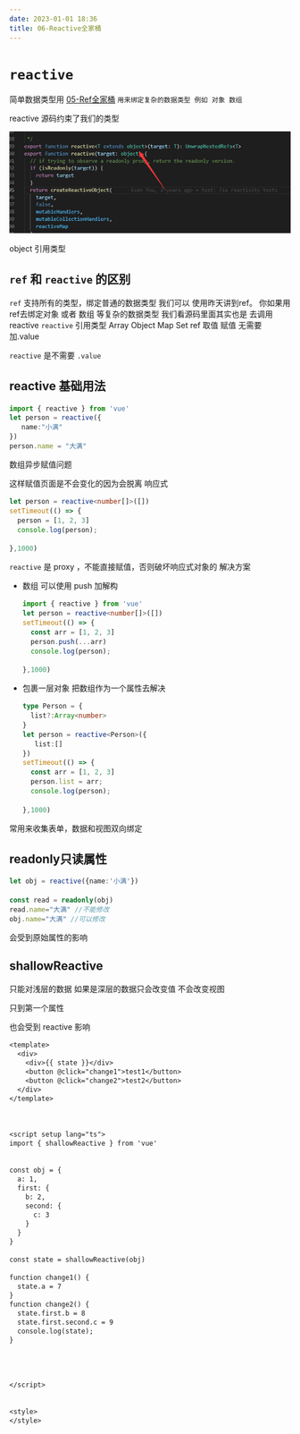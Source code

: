 ```yaml
---
date: 2023-01-01 18:36
title: 06-Reactive全家桶
---
```


# `reactive`

简单数据类型用 [05-Ref全家桶](05-Ref全家桶.md) 
`用来绑定复杂的数据类型 例如 对象 数组`

reactive 源码约束了我们的类型

![](./_images/image-2023-01-01_20-03-36-795-06-Reactive全家桶.png)

object 引用类型

## `ref` 和 `reactive` 的区别

`ref` 支持所有的类型，绑定普通的数据类型 我们可以 使用昨天讲到ref。
你如果用ref去绑定对象 或者 数组 等复杂的数据类型 我们看源码里面其实也是 去调用reactive
`reactive` 引用类型 Array Object Map Set ref 取值 赋值 无需要加.value

`reactive` 是不需要 `.value`

## reactive 基础用法

```ts
import { reactive } from 'vue'
let person = reactive({
   name:"小满"
})
person.name = "大满"
```

数组异步赋值问题

这样赋值页面是不会变化的因为会脱离 响应式
```ts
let person = reactive<number[]>([])
setTimeout(() => {
  person = [1, 2, 3]
  console.log(person);
  
},1000)
```

`reactive` 是 proxy ，不能直接赋值，否则破坏响应式对象的
解决方案 
- 数组 可以使用 push 加解构 
    ```ts
    import { reactive } from 'vue'
    let person = reactive<number[]>([])
    setTimeout(() => {
      const arr = [1, 2, 3]
      person.push(...arr)
      console.log(person);
      
    },1000)
    
    ```
- 包裹一层对象 把数组作为一个属性去解决
    ```ts
    type Person = {
      list?:Array<number>
    }
    let person = reactive<Person>({
       list:[]
    })
    setTimeout(() => {
      const arr = [1, 2, 3]
      person.list = arr;
      console.log(person);
      
    },1000)
    ```

常用来收集表单，数据和视图双向绑定

##  readonly只读属性

```ts
let obj = reactive({name:'小满'})

const read = readonly(obj)
read.name="大满" //不能修改
obj.name="大满" //可以修改
```

会受到原始属性的影响

## shallowReactive

只能对浅层的数据 如果是深层的数据只会改变值 不会改变视图

只到第一个属性

也会受到 reactive 影响

```vue
<template>
  <div>
    <div>{{ state }}</div>
    <button @click="change1">test1</button>
    <button @click="change2">test2</button>
  </div>
</template>
 
 
 
<script setup lang="ts">
import { shallowReactive } from 'vue'
 
 
const obj = {
  a: 1,
  first: {
    b: 2,
    second: {
      c: 3
    }
  }
}
 
const state = shallowReactive(obj)
 
function change1() {
  state.a = 7
}
function change2() {
  state.first.b = 8
  state.first.second.c = 9
  console.log(state);
}
 
 
 
 
</script> 
 
 
<style>
</style>
```